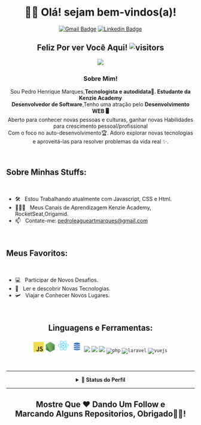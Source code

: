 <span align="center">

# 👋🏽  Olá! sejam bem-vindos(a)!

[![Gmail Badge](https://img.shields.io/badge/Gmail-D14836?style=for-the-badge&logo=gmail&logoColor=white)](pedroleagueartmarques@gmail.com)
[![Linkedin Badge](https://img.shields.io/badge/LinkedIn-0077B5?style=for-the-badge&logo=linkedin&logoColor=white)](https://www.linkedin.com/in/pedro-marques-581167240/)
</span>

## Feliz Por ver Você Aqui!  ![visitors](https://visitor-badge.glitch.me/badge?page_id=IKamuI)

<div align="center">

<img src="https://miro.medium.com/max/480/1*29HkFHUxeqq0xqO14IqVaw.gif" width="700px" />

</div>

### Sobre Mim!

<p align="center">

Sou Pedro Henrique Marques,<strong>Tecnologista e autodidata🤗. Estudante da Kenzie Academy</strong> <br />
<strong>Desenvolvedor de Software</strong>,Tenho uma atração pelo <strong> Desenvolvimento WEB 🖥</strong><br />
Aberto para conhecer novas pessoas e culturas, ganhar novas Habilidades para crescimento pessoal/profissional <br />
Com o foco no auto-desenvolvimento🏆. Adoro explorar novas tecnologias e aproveitá-las para resolver problemas da vida real ✨.

</p>

<br />

<span align="left">

## Sobre Minhas Stuffs:

<br />

- 🛠 &nbsp; Estou Trabalhando atualmente com Javascript, CSS e Html.<br />
- 👦🏽‍💻 &nbsp; Meus Canais de Aprendizagem Kenzie Academy, RocketSeat,Origamid.<br/>
- 📫 &nbsp; Contate-me: pedroleagueartmarques@gmail.com

<br />

<!-- ## Tecnologias do meu cotidiano:

<br />

- <img height="40" src="https://img.icons8.com/color/48/000000/typescript.png"/> &nbsp; Typescript
- <img height="40" src="https://img.icons8.com/color/48/000000/mongodb.png"/> &nbsp; MongoDB
- <img height="40" src="https://img.icons8.com/dusk/64/000000/docker.png"/> &nbsp; Docker.
- <img height="40" src="https://img.icons8.com/color/48/000000/flutter.png"/> &nbsp; Flutter.
- <img height="40" src="https://img.icons8.com/color/48/000000/angularjs.png"/> &nbsp; Angular.
- <img height="40" src="https://img.icons8.com/dusk/64/000000/php-logo.png"/> &nbsp; PHP.

<br /> -->

## Meus Favoritos:

<br />

- 💻 &nbsp; Participar de Novos Desafios.<br />
- 📰 &nbsp; Ler e descobrir Novas Tecnologias.<br />
- 🛩 &nbsp; Viajar e Conhecer Novos Lugares.<br />

</span>

<br />

## Linguagens e Ferramentas:

<code><img height="27" src="https://raw.githubusercontent.com/github/explore/80688e429a7d4ef2fca1e82350fe8e3517d3494d/topics/javascript/javascript.png" alt="javascript"></code>
<code><img height="27" src="https://raw.githubusercontent.com/github/explore/80688e429a7d4ef2fca1e82350fe8e3517d3494d/topics/nodejs/nodejs.png" alt="nodejs"></code>
<code><img height="35" src="https://raw.githubusercontent.com/github/explore/80688e429a7d4ef2fca1e82350fe8e3517d3494d/topics/react/react.png" alt="react"></code>
<code><img height="30" src="https://raw.githubusercontent.com/github/explore/80688e429a7d4ef2fca1e82350fe8e3517d3494d/topics/sql/sql.png" alt="sql"></code>
<code><img height="35" src="https://img.icons8.com/color/48/000000/bootstrap.png"/></code>
<code><img height="35" src="https://img.icons8.com/ios-filled/50/000000/github.png"/></code>
<code><img height="35" src="https://cdn-icons-png.flaticon.com/512/5968/5968242.png"/></code>
<code><img height="35" src="https://img.icons8.com/dusk/64/000000/php-logo.png" alt="php"></code>
<code><img height="35" src="https://img.icons8.com/ios-filled/50/000000/laravel.png" alt="laravel"></code>
<code><img height="35" src="https://vuejs.org/images/logo.png" alt="vuejs"></code>


<br />

<hr />



<details>
  <br />
    <summary><strong>🌟 Status do Perfil</strong></summary>
    <ul>
        <li> <img width="400" src="https://github-readme-stats.vercel.app/api?username=PedroMarquesN&show_icons=true&theme=tokyonight&line_height=27" alt="ProfileStatus"></li>
        <li> <img width="300" src="https://github-readme-stats.vercel.app/api/top-langs/?username=PedroMarquesN&hide=css,java,html&theme=tokyonight" alt="LanguageStatus"> </li>
    </ul>
</details>



<hr />

## Mostre Que ❤️ Dando Um Follow e <br />Marcando Alguns Repositorios, Obrigado🙏🏾!

